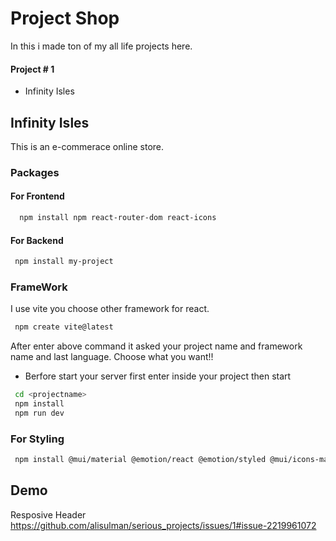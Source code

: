 
# Project Shop

In this i made ton of my all life projects here.


#### Project # 1
- Infinity Isles


## Infinity Isles

This is an e-commerace online store.

### Packages
 
 #### For Frontend
    
```bash
  npm install npm react-router-dom react-icons

```

 #### For Backend

 ```bash
  npm install my-project
```
### FrameWork

I use vite you choose other framework for react. 

 ```bash
  npm create vite@latest
```

After enter above command it asked your project name and framework name and last language.
Choose what you want!!

- Berfore start your server first enter inside your project then start

```bash
 cd <projectname>
 npm install
 npm run dev
```

### For Styling

```bash
 npm install @mui/material @emotion/react @emotion/styled @mui/icons-material
```
## Demo

Resposive Header
https://github.com/alisulman/serious_projects/issues/1#issue-2219961072
